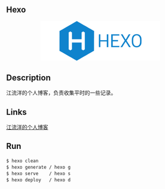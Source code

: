## Hexo

<p align="center">
  <a href="https://hexo.io/" target="blank">
      <img src="https://raw.githubusercontent.com/jaingmengmeng/AssertRepo/master/img/Hexo%20Logo.jpg" width="320" alt="Hexo Logo" />
  </a>
</p>

## Description

江流洋的个人博客，负责收集平时的一些记录。

## Links

[江流洋的个人博客](https://www.jiangliuyang.top)

## Run

```bash
$ hexo clean
$ hexo generate / hexo g
$ hexo serve 	/ hexo s
$ hexo deploy 	/ hexo d
```